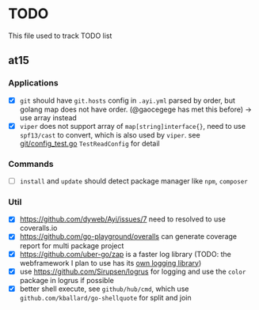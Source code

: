 # TODO

This file used to track TODO list 

## at15

### Applications

- [x] `git` should have `git.hosts` config in `.ayi.yml` parsed by order, but golang map does not have order. 
(@gaocegege has met this before) -> use array instead
- [x] `viper` does not support array of `map[string]interface{}`, need to use `spf13/cast` to convert, which is also 
used by `viper`. see [git/config_test.go](git/config_test.go) `TestReadConfig` for detail

### Commands

- [ ] `install` and `update` should detect package manager like `npm`, `composer`

### Util

- [x] https://github.com/dyweb/Ayi/issues/7 need to resolved to use coveralls.io
- [x] https://github.com/go-playground/overalls can generate coverage report for multi package project
- [x] https://github.com/uber-go/zap is a faster log library (TODO: the webframework I plan to use has its 
[own logging library](https://github.com/kataras/iris/blob/master/logger/logger.go))
- [x] use https://github.com/Sirupsen/logrus for logging and use the `color` package in logrus if possible
- [x] better shell execute, see `github/hub/cmd`, which use `github.com/kballard/go-shellquote` for split and join